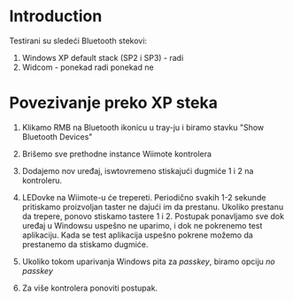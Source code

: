 # Introduction #

Testirani su sledeći Bluetooth stekovi:

  1. Windows XP default stack (SP2 i SP3) - radi
  1. Widcom - ponekad radi ponekad ne


# Povezivanje preko XP steka #

1. Klikamo RMB na Bluetooth ikonicu u tray-ju i biramo stavku "Show Bluetooth Devices"

2. Brišemo sve prethodne instance Wiimote kontrolera

3. Dodajemo nov uređaj, iswtovremeno stiskajući dugmiće 1 i 2 na kontroleru.

4. LEDovke na Wiimote-u će trepereti. Periodično svakih 1-2 sekunde pritiskamo proizvoljan taster ne dajući im da prestanu. Ukoliko prestanu da trepere, ponovo stiskamo tastere 1 i 2. Postupak ponavljamo sve dok uređaj u Windowsu uspešno ne uparimo, i dok ne pokrenemo test aplikaciju. Kada se test aplikacija uspešno pokrene možemo da prestanemo da stiskamo dugmiće.

5. Ukoliko tokom uparivanja Windows pita za _passkey_, biramo opciju _no passkey_

6. Za više kontrolera ponoviti postupak.